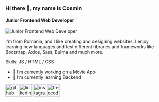 ### Hi there 👋, my name is Cosmin
#### Junior Frontend Web Developer
![Junior Frontend Web Developer](https://user-images.githubusercontent.com/65373279/148280039-301b677b-74e7-49f8-af75-15e7c9253d74.png)

I'm from Romania, and I like creating and designing websites. I enjoy learning new languages and test different libraries and frameworks like Bootstrap, Axios, Sass, Bulma and much more.

Skills: JS / HTML / CSS

- 🔭 I’m currently working on a Movie App
- 🌱 I’m currently learning Backend 


[<img src='https://cdn.jsdelivr.net/npm/simple-icons@3.0.1/icons/github.svg' alt='github' height='40'>](https://github.com/Cosmin03web)  [<img src='https://cdn.jsdelivr.net/npm/simple-icons@3.0.1/icons/linkedin.svg' alt='linkedin' height='40'>](https://www.linkedin.com/in/cosmin03/)  [<img src='https://cdn.jsdelivr.net/npm/simple-icons@3.0.1/icons/instagram.svg' alt='instagram' height='40'>](https://www.instagram.com/cosmin_gradinaruu/)  [<img src='https://cdn.jsdelivr.net/npm/simple-icons@3.0.1/icons/freecodecamp.svg' alt='freecodecamp' height='40'>](https://www.freecodecamp.org/Cosmin03)  


